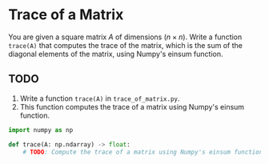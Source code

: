 # Trace of a Matrix

You are given a square matrix $A$ of dimensions $(n × n)$. Write a function `trace(A)` that computes the trace of the matrix, which is the sum of the diagonal elements of the matrix, using Numpy's einsum function.

## TODO

1. Write a function `trace(A)` in `trace_of_matrix.py`.
2. This function computes the trace of a matrix using Numpy's einsum function.

```python
import numpy as np

def trace(A: np.ndarray) -> float:
    # TODO: Compute the trace of a matrix using Numpy's einsum function and return the result.
```
